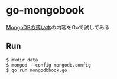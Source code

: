 # go-mongobook

[MongoDBの薄い本](http://www.cuspy.org/diary/2012-04-17/the-little-mongodb-book-ja.pdf)の内容をGoで試してみる.

## Run
	$ mkdir data
	$ mongod --config mongodb.config
	$ go run mongodbbook.go
